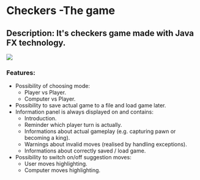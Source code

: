 # Checkers -The game

## Description: It's checkers game made with Java FX technology.

![](https://user-images.githubusercontent.com/60893005/95097768-270d3880-072e-11eb-8e96-c0605d532e7e.png)

### Features:
- Possibility of choosing mode:
  - Player vs Player.
  - Computer vs Player.
- Possibility to save actual game to a file and load game later.
- Information panel is always displayed on and contains:
  - Introduction.
  - Reminder which player turn is actually.
  - Informations about actual gameplay (e.g. capturing pawn or becoming a king).
  - Warnings about invalid moves (realised by handling exceptions).
  - Informations about correctly saved / load game.
- Possibility to switch on/off suggestion moves:
  - User moves highlighting.
  - Computer moves highlighting.
  
